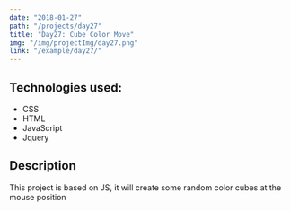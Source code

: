 ```yaml
---
date: "2018-01-27"
path: "/projects/day27"
title: "Day27: Cube Color Move"
img: "/img/projectImg/day27.png"
link: "/example/day27/"
---
```


## Technologies used:

- CSS
- HTML
- JavaScript
- Jquery

## Description

This project is based on JS, it will create some random color cubes at the mouse position
